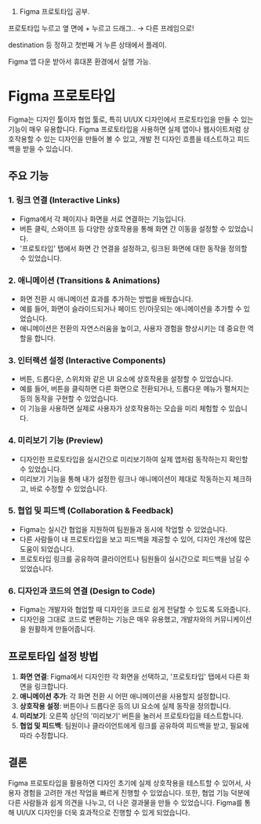 1. Figma 프로토타입 공부.

프로토타입 누르고 옆 면에 + 누르고 드래그.. → 다른 프레임으로!

destination 등 정하고 첫번째 거 누른 상태에서 플레이.

Figma 앱 다운 받아서 휴대폰 환경에서 실행 가능.

# Figma 프로토타입

Figma는 디자인 툴이자 협업 툴로, 특히 UI/UX 디자인에서 프로토타입을 만들 수 있는 기능이 매우 유용합니다. Figma 프로토타입을 사용하면 실제 앱이나 웹사이트처럼 상호작용할 수 있는 디자인을 만들어 볼 수 있고, 개발 전 디자인 흐름을 테스트하고 피드백을 받을 수 있습니다.

## 주요 기능

### 1. **링크 연결 (Interactive Links)**
   - Figma에서 각 페이지나 화면을 서로 연결하는 기능입니다.
   - 버튼 클릭, 스와이프 등 다양한 상호작용을 통해 화면 간 이동을 설정할 수 있었습니다.
   - '프로토타입' 탭에서 화면 간 연결을 설정하고, 링크된 화면에 대한 동작을 정의할 수 있었습니다.

### 2. **애니메이션 (Transitions & Animations)**
   - 화면 전환 시 애니메이션 효과를 추가하는 방법을 배웠습니다.
   - 예를 들어, 화면이 슬라이드되거나 페이드 인/아웃되는 애니메이션을 추가할 수 있었습니다.
   - 애니메이션은 전환의 자연스러움을 높이고, 사용자 경험을 향상시키는 데 중요한 역할을 합니다.

### 3. **인터랙션 설정 (Interactive Components)**
   - 버튼, 드롭다운, 스위치와 같은 UI 요소에 상호작용을 설정할 수 있었습니다.
   - 예를 들어, 버튼을 클릭하면 다른 화면으로 전환되거나, 드롭다운 메뉴가 펼쳐지는 등의 동작을 구현할 수 있었습니다.
   - 이 기능을 사용하면 실제로 사용자가 상호작용하는 모습을 미리 체험할 수 있습니다.

### 4. **미리보기 기능 (Preview)**
   - 디자인한 프로토타입을 실시간으로 미리보기하여 실제 앱처럼 동작하는지 확인할 수 있었습니다.
   - 미리보기 기능을 통해 내가 설정한 링크나 애니메이션이 제대로 작동하는지 체크하고, 바로 수정할 수 있었습니다.

### 5. **협업 및 피드백 (Collaboration & Feedback)**
   - Figma는 실시간 협업을 지원하여 팀원들과 동시에 작업할 수 있었습니다.
   - 다른 사람들이 내 프로토타입을 보고 피드백을 제공할 수 있어, 디자인 개선에 많은 도움이 되었습니다.
   - 프로토타입 링크를 공유하여 클라이언트나 팀원들이 실시간으로 피드백을 남길 수 있었습니다.

### 6. **디자인과 코드의 연결 (Design to Code)**
   - Figma는 개발자와 협업할 때 디자인을 코드로 쉽게 전달할 수 있도록 도와줍니다.
   - 디자인을 그대로 코드로 변환하는 기능은 매우 유용했고, 개발자와의 커뮤니케이션을 원활하게 만들어줍니다.

## 프로토타입 설정 방법

1. **화면 연결**: Figma에서 디자인한 각 화면을 선택하고, '프로토타입' 탭에서 다른 화면을 링크합니다.
2. **애니메이션 추가**: 각 화면 전환 시 어떤 애니메이션을 사용할지 설정합니다.
3. **상호작용 설정**: 버튼이나 드롭다운 등의 UI 요소에 실제 동작을 정의합니다.
4. **미리보기**: 오른쪽 상단의 '미리보기' 버튼을 눌러서 프로토타입을 테스트합니다.
5. **협업 및 피드백**: 팀원이나 클라이언트에게 링크를 공유하여 피드백을 받고, 필요에 따라 수정합니다.

## 결론

Figma 프로토타입을 활용하면 디자인 초기에 실제 상호작용을 테스트할 수 있어서, 사용자 경험을 고려한 개선 작업을 빠르게 진행할 수 있었습니다. 또한, 협업 기능 덕분에 다른 사람들과 쉽게 의견을 나누고, 더 나은 결과물을 만들 수 있었습니다. Figma를 통해 UI/UX 디자인을 더욱 효과적으로 진행할 수 있게 되었습니다.


